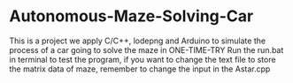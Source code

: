 # Autonomous-Maze-Solving-Car
This is a project we apply C/C++, lodepng and Arduino to simulate the process of a car going to solve the maze in ONE-TIME-TRY
Run the run.bat in terminal to test the program, if you want to change the text file to store the matrix data of maze, remember to change the input in the Astar.cpp

